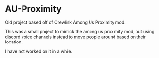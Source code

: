 # AU-Proximity
Old project based off of Crewlink Among Us Proximity mod.

This was a small project to mimick the among us proximity mod, but using discord voice channels instead to move people around based on their location.

I have not worked on it in a while.
